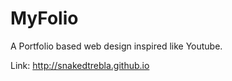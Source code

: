 # MyFolio
 A Portfolio based web design inspired like Youtube.

 Link: http://snakedtrebla.github.io
